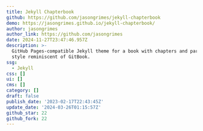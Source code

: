 ```yaml
---
title: Jekyll Chapterbook
github: https://github.com/jasongrimes/jekyll-chapterbook
demo: https://jasongrimes.github.io/jekyll-chapterbook/
author: jasongrimes
author_link: https://github.com/jasongrimes
date: 2024-11-27T23:47:46.957Z
description: >-
  GitHub Pages-compatible Jekyll theme for a book with chapters and parts in a
  style reminiscent of GitBook.
ssg:
  - Jekyll
css: []
ui: []
cms: []
category: []
draft: false
publish_date: '2023-02-17T22:43:45Z'
update_date: '2024-03-26T01:15:57Z'
github_star: 22
github_fork: 22
---
```

